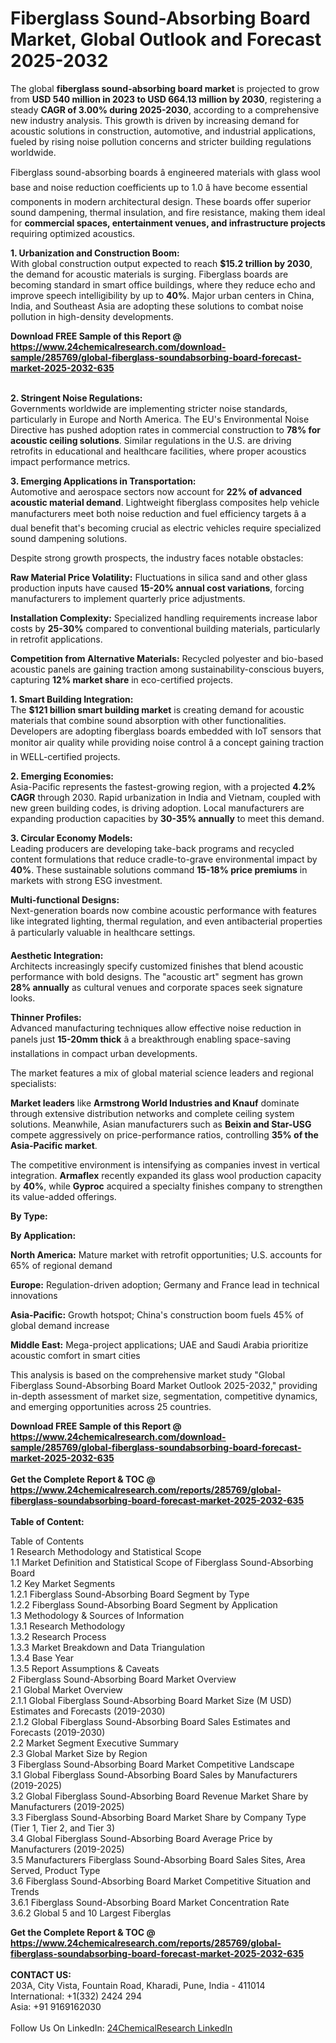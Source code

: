 <h1>Fiberglass Sound-Absorbing Board Market, Global Outlook and Forecast 2025-2032</h1><p>The global <strong>fiberglass sound-absorbing board market</strong> is projected to grow from <strong>USD 540 million in 2023 to USD 664.13 million by 2030</strong>, registering a steady <strong>CAGR of 3.00% during 2025-2030</strong>, according to a comprehensive new industry analysis. This growth is driven by increasing demand for acoustic solutions in construction, automotive, and industrial applications, fueled by rising noise pollution concerns and stricter building regulations worldwide.</p><p>Fiberglass sound-absorbing boards â engineered materials with glass wool base and noise reduction coefficients up to 1.0 â have become essential components in modern architectural design. These boards offer superior sound dampening, thermal insulation, and fire resistance, making them ideal for <strong>commercial spaces, entertainment venues, and infrastructure projects</strong> requiring optimized acoustics.</p><p><strong>1. Urbanization and Construction Boom:</strong><br>
With global construction output expected to reach <strong>$15.2 trillion by 2030</strong>, the demand for acoustic materials is surging. Fiberglass boards are becoming standard in smart office buildings, where they reduce echo and improve speech intelligibility by up to <strong>40%</strong>. Major urban centers in China, India, and Southeast Asia are adopting these solutions to combat noise pollution in high-density developments.</p><div><b>Download FREE Sample of this Report @ 
            <a href="https://www.24chemicalresearch.com/download-sample/285769/global-fiberglass-soundabsorbing-board-forecast-market-2025-2032-635">
            https://www.24chemicalresearch.com/download-sample/285769/global-fiberglass-soundabsorbing-board-forecast-market-2025-2032-635</a></b></div><br><p><strong>2. Stringent Noise Regulations:</strong><br>
Governments worldwide are implementing stricter noise standards, particularly in Europe and North America. The EU's Environmental Noise Directive has pushed adoption rates in commercial construction to <strong>78% for acoustic ceiling solutions</strong>. Similar regulations in the U.S. are driving retrofits in educational and healthcare facilities, where proper acoustics impact performance metrics.</p><p><strong>3. Emerging Applications in Transportation:</strong><br>
Automotive and aerospace sectors now account for <strong>22% of advanced acoustic material demand</strong>. Lightweight fiberglass composites help vehicle manufacturers meet both noise reduction and fuel efficiency targets â a dual benefit that's becoming crucial as electric vehicles require specialized sound dampening solutions.</p><p>Despite strong growth prospects, the industry faces notable obstacles:</p><p><strong>Raw Material Price Volatility:</strong> Fluctuations in silica sand and other glass production inputs have caused <strong>15-20% annual cost variations</strong>, forcing manufacturers to implement quarterly price adjustments.</p><p><strong>Installation Complexity:</strong> Specialized handling requirements increase labor costs by <strong>25-30%</strong> compared to conventional building materials, particularly in retrofit applications.</p><p><strong>Competition from Alternative Materials:</strong> Recycled polyester and bio-based acoustic panels are gaining traction among sustainability-conscious buyers, capturing <strong>12% market share</strong> in eco-certified projects.</p><p><strong>1. Smart Building Integration:</strong><br>
The <strong>$121 billion smart building market</strong> is creating demand for acoustic materials that combine sound absorption with other functionalities. Developers are adopting fiberglass boards embedded with IoT sensors that monitor air quality while providing noise control â a concept gaining traction in WELL-certified projects.</p><p><strong>2. Emerging Economies:</strong><br>
Asia-Pacific represents the fastest-growing region, with a projected <strong>4.2% CAGR</strong> through 2030. Rapid urbanization in India and Vietnam, coupled with new green building codes, is driving adoption. Local manufacturers are expanding production capacities by <strong>30-35% annually</strong> to meet this demand.</p><p><strong>3. Circular Economy Models:</strong><br>
Leading producers are developing take-back programs and recycled content formulations that reduce cradle-to-grave environmental impact by <strong>40%</strong>. These sustainable solutions command <strong>15-18% price premiums</strong> in markets with strong ESG investment.</p><p><strong>Multi-functional Designs:</strong><br>
	Next-generation boards now combine acoustic performance with features like integrated lighting, thermal regulation, and even antibacterial properties â particularly valuable in healthcare settings.</p><p><strong>Aesthetic Integration:</strong><br>
	Architects increasingly specify customized finishes that blend acoustic performance with bold designs. The "acoustic art" segment has grown <strong>28% annually</strong> as cultural venues and corporate spaces seek signature looks.</p><p><strong>Thinner Profiles:</strong><br>
	Advanced manufacturing techniques allow effective noise reduction in panels just <strong>15-20mm thick</strong> â a breakthrough enabling space-saving installations in compact urban developments.</p><p>The market features a mix of global material science leaders and regional specialists:</p><p><strong>Market leaders</strong> like <strong>Armstrong World Industries and Knauf</strong> dominate through extensive distribution networks and complete ceiling system solutions. Meanwhile, Asian manufacturers such as <strong>Beixin and Star-USG</strong> compete aggressively on price-performance ratios, controlling <strong>35% of the Asia-Pacific market</strong>.</p><p>The competitive environment is intensifying as companies invest in vertical integration. <strong>Armaflex</strong> recently expanded its glass wool production capacity by <strong>40%</strong>, while <strong>Gyproc</strong> acquired a specialty finishes company to strengthen its value-added offerings.</p><p><strong>By Type:</strong></p><p><strong>By Application:</strong></p><p><strong>North America:</strong> Mature market with retrofit opportunities; U.S. accounts for 65% of regional demand</p><p><strong>Europe:</strong> Regulation-driven adoption; Germany and France lead in technical innovations</p><p><strong>Asia-Pacific:</strong> Growth hotspot; China's construction boom fuels 45% of global demand increase</p><p><strong>Middle East:</strong> Mega-project applications; UAE and Saudi Arabia prioritize acoustic comfort in smart cities</p><p>This analysis is based on the comprehensive market study "Global Fiberglass Sound-Absorbing Board Market Outlook 2025-2032," providing in-depth assessment of market size, segmentation, competitive dynamics, and emerging opportunities across 25 countries.</p><div><b>Download FREE Sample of this Report @ 
            <a href="https://www.24chemicalresearch.com/download-sample/285769/global-fiberglass-soundabsorbing-board-forecast-market-2025-2032-635">
            https://www.24chemicalresearch.com/download-sample/285769/global-fiberglass-soundabsorbing-board-forecast-market-2025-2032-635</a></b></div><br><div><b>Get the Complete Report & TOC @ 
            <a href="https://www.24chemicalresearch.com/reports/285769/global-fiberglass-soundabsorbing-board-forecast-market-2025-2032-635">
            https://www.24chemicalresearch.com/reports/285769/global-fiberglass-soundabsorbing-board-forecast-market-2025-2032-635</a></b></div><br>
            <b>Table of Content:</b><p>Table of Contents<br />
1 Research Methodology and Statistical Scope<br />
1.1 Market Definition and Statistical Scope of Fiberglass Sound-Absorbing Board<br />
1.2 Key Market Segments<br />
1.2.1 Fiberglass Sound-Absorbing Board Segment by Type<br />
1.2.2 Fiberglass Sound-Absorbing Board Segment by Application<br />
1.3 Methodology & Sources of Information<br />
1.3.1 Research Methodology<br />
1.3.2 Research Process<br />
1.3.3 Market Breakdown and Data Triangulation<br />
1.3.4 Base Year<br />
1.3.5 Report Assumptions & Caveats<br />
2 Fiberglass Sound-Absorbing Board Market Overview<br />
2.1 Global Market Overview<br />
2.1.1 Global Fiberglass Sound-Absorbing Board Market Size (M USD) Estimates and Forecasts (2019-2030)<br />
2.1.2 Global Fiberglass Sound-Absorbing Board Sales Estimates and Forecasts (2019-2030)<br />
2.2 Market Segment Executive Summary<br />
2.3 Global Market Size by Region<br />
3 Fiberglass Sound-Absorbing Board Market Competitive Landscape<br />
3.1 Global Fiberglass Sound-Absorbing Board Sales by Manufacturers (2019-2025)<br />
3.2 Global Fiberglass Sound-Absorbing Board Revenue Market Share by Manufacturers (2019-2025)<br />
3.3 Fiberglass Sound-Absorbing Board Market Share by Company Type (Tier 1, Tier 2, and Tier 3)<br />
3.4 Global Fiberglass Sound-Absorbing Board Average Price by Manufacturers (2019-2025)<br />
3.5 Manufacturers Fiberglass Sound-Absorbing Board Sales Sites, Area Served, Product Type<br />
3.6 Fiberglass Sound-Absorbing Board Market Competitive Situation and Trends<br />
3.6.1 Fiberglass Sound-Absorbing Board Market Concentration Rate<br />
3.6.2 Global 5 and 10 Largest Fiberglas</p><div><b>Get the Complete Report & TOC @ 
            <a href="https://www.24chemicalresearch.com/reports/285769/global-fiberglass-soundabsorbing-board-forecast-market-2025-2032-635">
            https://www.24chemicalresearch.com/reports/285769/global-fiberglass-soundabsorbing-board-forecast-market-2025-2032-635</a></b></div><br><b>CONTACT US:</b><br>
            203A, City Vista, Fountain Road, Kharadi, Pune, India - 411014<br>
            International: +1(332) 2424 294<br>
            Asia: +91 9169162030 <br><br>
            Follow Us On LinkedIn: <a href="https://www.linkedin.com/company/24chemicalresearch/">24ChemicalResearch LinkedIn</a>